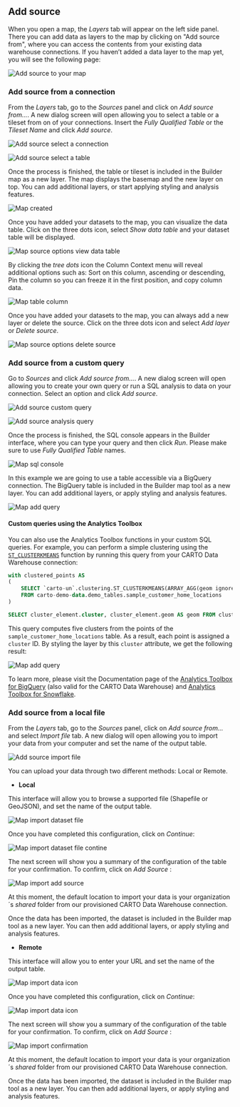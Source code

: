 ## Add source

When you open a map, the *Layers* tab will appear on the left side panel. There you can add data as layers to the map by clicking on "Add source from", where you can access the contents from your existing data warehouse connections. If you haven’t added a data layer to the map yet, you will see the following page:

![Add source to your map](/img/cloud-native-workspace/maps/map_add_source_to_your_map.png)

### Add source from a connection

From the *Layers* tab, go to the *Sources* panel and click on *Add source from...*. A new dialog screen will open allowing you to select a table or a tileset from on of your connections. Insert the *Fully Qualified Table* or the *Tileset Name* and click *Add source*.

![Add source select a connection](/img/cloud-native-workspace/maps/map_add_source_select_a_connection.png)

![Add source select a table](/img/cloud-native-workspace/maps/map_add_source_table.png)

Once the process is finished, the table or tileset is included in the Builder map as a new layer. The map displays the basemap and the new layer on top. You can add additional layers, or start applying styling and analysis features.
	
![Map created](/img/cloud-native-workspace/maps/map_created.png)

Once you have added your datasets to the map, you can visualize the data table. Click on the three dots icon, select *Show data table* and your dataset table will be displayed. 

![Map source options view data table](/img/cloud-native-workspace/maps/map_source_options.png)

By clicking the *tree dots* icon the Column Context menu will reveal additional options such as: Sort on this column, ascending or descending, Pin the column so you can freeze it in the first position, and copy column data.

![Map table column](/img/cloud-native-workspace/maps/map_table_column.png)

Once you have added your datasets to the map, you can always add a new layer or delete the source. Click on the three dots icon and select *Add layer* or *Delete source*.

![Map source options delete source](/img/cloud-native-workspace/maps/map_source_options.png)

### Add source from a custom query

Go to *Sources* and click *Add source from...*. A new dialog screen will open allowing you to create your own query or run a SQL analysis to data on your connection. Select an option and click *Add source*.

![Add source custom query](/img/cloud-native-workspace/maps/map_add_source_custom_query.png)

![Add source analysis query](/img/cloud-native-workspace/maps/map_add_source_analysis_query.png)

Once the process is finished, the SQL console appears in the Builder interface, where you can type your query and then click *Run*. Please make sure to use *Fully Qualified Table* names.

![Map sql console](/img/cloud-native-workspace/maps/map_sql_console.png)

In this example we are going to use a table accessible via a BigQuery connection. The BigQuery table is included in the Builder map tool as a new layer. You can add additional layers, or apply styling and analysis features.
	
![Map add query](/img/cloud-native-workspace/maps/map_add_query.png)


#### Custom queries using the Analytics Toolbox

You can also use the Analytics Toolbox functions in your custom SQL queries. For example, you can perform a simple clustering using the [`ST_CLUSTERKMEANS`](/analytics-toolbox-bq/sql-reference/clustering/#st_clusterkmeans) function by running this query from your CARTO Data Warehouse connection:

```sql
with clustered_points AS
(
    SELECT `carto-un`.clustering.ST_CLUSTERKMEANS(ARRAY_AGG(geom ignore nulls), 6) AS cluster_arr
    FROM carto-demo-data.demo_tables.sample_customer_home_locations
)

SELECT cluster_element.cluster, cluster_element.geom AS geom FROM clustered_points, UNNEST(cluster_arr) AS cluster_element
```

This query computes five clusters from the points of the `sample_customer_home_locations` table. As a result, each point is assigned a `cluster` ID. By styling the layer by this `cluster` attribute, we get the following result:

![Map add query](/img/cloud-native-workspace/maps/map_custom-query-analytics-toolbox-clustering.png)


To learn more, please visit the Documentation page of the [Analytics Toolbox for BigQuery](/analytics-toolbox-bq) (also valid for the CARTO Data Warehouse) and [Analytics Toolbox for Snowflake](/analytics-toolbox-sf).

### Add source from a local file

From the *Layers* tab, go to the *Sources* panel, click on *Add source from...* and select *Import file* tab. A new dialog will open allowing you to import your data from your computer and set the name of the output table. 

![Add source import file](/img/cloud-native-workspace/maps/map_add_source_import_file.png)

You can upload your data through two different methods: Local or Remote.

-  **Local**

<!-- From Upload Method, select the icon on the left.

![Map import upload method file](/img/cloud-native-workspace/maps/map_import_upload_method_file.png)
 -->
This interface will allow you to browse a supported file (Shapefile or GeoJSON), and set the name of the output table. 

![Map import dataset file](/img/cloud-native-workspace/maps/map_import_dataset_file.png)

Once you have completed this configuration, click on *Continue*: 

![Map import dataset file contine](/img/cloud-native-workspace/maps/map_import_dataset_file_continue.png)

The next screen will show you a summary of the configuration of the table for your confirmation. To confirm, click on *Add Source* :

![Map import add source](/img/cloud-native-workspace/maps/map_import_add_source.png)

At this moment, the default location to import your data is your organization´s *shared* folder from our provisioned CARTO Data Warehouse connection.

Once the data has been imported, the dataset is included in the Builder map tool as a new layer. You can then add additional layers, or apply styling and analysis features.

-  **Remote**

<!-- From Upload Method, select the icon on the right.

![Map import upload method url](/img/cloud-native-workspace/maps/map_import_upload_method_url.png) -->

This interface will allow you to enter your URL and set the name of the output table. 

![Map import data icon](/img/cloud-native-workspace/maps/map_import_dataset_file_url.png)

Once you have completed this configuration, click on *Continue*: 

![Map import data icon](/img/cloud-native-workspace/maps/map_import_dataset_file_continue_url.png)

The next screen will show you a summary of the configuration of the table for your confirmation. To confirm, click on *Add Source* :

![Map import confirmation](/img/cloud-native-workspace/maps/map_import_add_source_url.png)

At this moment, the default location to import your data is your organization´s *shared* folder from our provisioned CARTO Data Warehouse connection.

Once the data has been imported, the dataset is included in the Builder map tool as a new layer. You can then add additional layers, or apply styling and analysis features.









